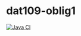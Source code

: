 # dat109-oblig1

[![Java CI](https://github.com/haggbart/dat109-oblig1/workflows/Java%20CI/badge.svg?branch=master)](https://github.com/haggbart/dat109-oblig1/actions)
